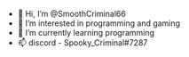 - 👋 Hi, I’m @SmoothCriminal66
- 👀 I’m interested in programming and gaming
- 🌱 I’m currently learning programming
- 📫 discord - Spooky_Criminal#7287

<!---
SmoothCriminal66/SmoothCriminal66 is a ✨ special ✨ repository because its `README.md` (this file) appears on your GitHub profile.
You can click the Preview link to take a look at your changes.
--->
